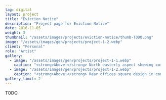 ```yaml
---
tag: digital
layout: project
title: "Eviction Notice"
description: "Project page for Eviction Notice"
date: 2016-11-05
weight: 3
thumbnail: "/assets/images/projects/eviction-notice/thumb-TODO.png"
image: "/assets/images/gen/projects/project-1-2.webp"
client: "Personal"
role: "Artist"
gallery:
  - image: "/assets/images/gen/projects/project-1-1.webp"
    caption: "<strong>Above:</strong> North easterly aspect showing curved design"
  - image: "/assets/images/gen/projects/project-1-2.webp"
    caption: "<strong>Above:</strong> Rear offices square design in contrast"
gallery_limit: 2
---
```


TODO
